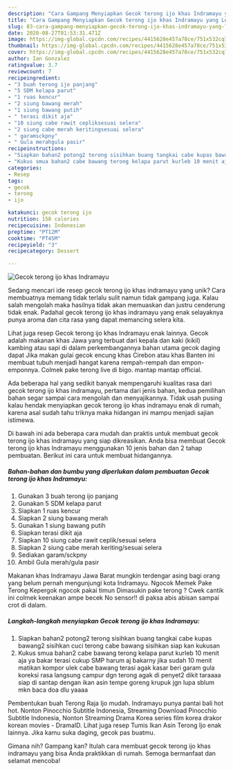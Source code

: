 ```yaml
---
description: "Cara Gampang Menyiapkan Gecok terong ijo khas Indramayu yang Lezat Sekali"
title: "Cara Gampang Menyiapkan Gecok terong ijo khas Indramayu yang Lezat Sekali"
slug: 83-cara-gampang-menyiapkan-gecok-terong-ijo-khas-indramayu-yang-lezat-sekali
date: 2020-08-27T01:53:31.471Z
image: https://img-global.cpcdn.com/recipes/4415628e457a78ce/751x532cq70/gecok-terong-ijo-khas-indramayu-foto-resep-utama.jpg
thumbnail: https://img-global.cpcdn.com/recipes/4415628e457a78ce/751x532cq70/gecok-terong-ijo-khas-indramayu-foto-resep-utama.jpg
cover: https://img-global.cpcdn.com/recipes/4415628e457a78ce/751x532cq70/gecok-terong-ijo-khas-indramayu-foto-resep-utama.jpg
author: Ian Gonzalez
ratingvalue: 3.7
reviewcount: 7
recipeingredient:
- "3 buah terong ijo panjang"
- "5 SDM kelapa parut"
- "1 ruas kencur"
- "2 siung bawang merah"
- "1 siung bawang putih"
- " terasi dikit aja"
- "10 siung cabe rawit cepliksesuai selera"
- "2 siung cabe merah keritingsesuai selera"
- " garamsckpny"
- " Gula merahgula pasir"
recipeinstructions:
- "Siapkan bahan2 potong2 terong sisihkan buang tangkai cabe kupas bawang2 sisihkan cuci terong cabe bawang sisihkan siap kan kukusan"
- "Kukus smua bahan2 cabe bawang terong kelapa parut kurleb 10 menit aja ya bakar terasi cukup SMP harum aj bakarny jika sudah 10 menit matikan kompor ulek cabe bawang terasi agak kasar beri garam gula koreksi rasa langsung campur dgn terong agak di penyet2 dikit taraaaa siap di santap dengan ikan asin tempe goreng krupuk jgn lupa sblum mkn baca doa dlu yaaaa"
categories:
- Resep
tags:
- gecok
- terong
- ijo

katakunci: gecok terong ijo 
nutrition: 158 calories
recipecuisine: Indonesian
preptime: "PT12M"
cooktime: "PT45M"
recipeyield: "3"
recipecategory: Dessert

---
```



![Gecok terong ijo khas Indramayu](https://img-global.cpcdn.com/recipes/4415628e457a78ce/751x532cq70/gecok-terong-ijo-khas-indramayu-foto-resep-utama.jpg)

Sedang mencari ide resep gecok terong ijo khas indramayu yang unik? Cara membuatnya memang tidak terlalu sulit namun tidak gampang juga. Kalau salah mengolah maka hasilnya tidak akan memuaskan dan justru cenderung tidak enak. Padahal gecok terong ijo khas indramayu yang enak selayaknya punya aroma dan cita rasa yang dapat memancing selera kita.

Lihat juga resep Gecok terong ijo khas Indramayu enak lainnya. Gecok adalah makanan khas Jawa yang terbuat dari kepala dan kaki (kikil) kambing atau sapi di dalam perkembangannya bahan utama gecok daging dapat Jika makan gulai gecok encung khas Cirebon atau khas Banten ini membuat tubuh menjadi hangat karena rempah-rempah dan empon-emponnya. Colmek pake terong live di bigo. mantap mantap official.

Ada beberapa hal yang sedikit banyak mempengaruhi kualitas rasa dari gecok terong ijo khas indramayu, pertama dari jenis bahan, kedua pemilihan bahan segar sampai cara mengolah dan menyajikannya. Tidak usah pusing kalau hendak menyiapkan gecok terong ijo khas indramayu enak di rumah, karena asal sudah tahu triknya maka hidangan ini mampu menjadi sajian istimewa.


Di bawah ini ada beberapa cara mudah dan praktis untuk membuat gecok terong ijo khas indramayu yang siap dikreasikan. Anda bisa membuat Gecok terong ijo khas Indramayu menggunakan 10 jenis bahan dan 2 tahap pembuatan. Berikut ini cara untuk membuat hidangannya.

<!--inarticleads1-->

##### Bahan-bahan dan bumbu yang diperlukan dalam pembuatan Gecok terong ijo khas Indramayu:

1. Gunakan 3 buah terong ijo panjang
1. Gunakan 5 SDM kelapa parut
1. Siapkan 1 ruas kencur
1. Siapkan 2 siung bawang merah
1. Gunakan 1 siung bawang putih
1. Siapkan  terasi dikit aja
1. Siapkan 10 siung cabe rawit ceplik/sesuai selera
1. Siapkan 2 siung cabe merah keriting/sesuai selera
1. Sediakan  garam/sckpny
1. Ambil  Gula merah/gula pasir


Makanan khas Indramayu Jawa Barat mungkin terdengar asing bagi orang yang belum pernah mengunjungi kota Indramayu. Ngocok Memek Pake Terong Kepergok ngocok pakai timun Dimasukin pake terong ? Cwek cantik ini colmek keenakan ampe becek No sensor!! di paksa abis abisan sampai crot di dalam. 

<!--inarticleads2-->

##### Langkah-langkah menyiapkan Gecok terong ijo khas Indramayu:

1. Siapkan bahan2 potong2 terong sisihkan buang tangkai cabe kupas bawang2 sisihkan cuci terong cabe bawang sisihkan siap kan kukusan
1. Kukus smua bahan2 cabe bawang terong kelapa parut kurleb 10 menit aja ya bakar terasi cukup SMP harum aj bakarny jika sudah 10 menit matikan kompor ulek cabe bawang terasi agak kasar beri garam gula koreksi rasa langsung campur dgn terong agak di penyet2 dikit taraaaa siap di santap dengan ikan asin tempe goreng krupuk jgn lupa sblum mkn baca doa dlu yaaaa


Pembentukan buah Terong Raja Ijo mudah. Indramayu punya pantai bali hot hot. Nonton Pinocchio Subtitle Indonesia, Streaming Download Pinocchio Subtitle Indonesia, Nonton Streaming Drama Korea series film korea drakor korean movies - DramaID. Lihat juga resep Tumis Ikan Asin Terong Ijo enak lainnya. Jika kamu suka daging, gecok pas buatmu. 

Gimana nih? Gampang kan? Itulah cara membuat gecok terong ijo khas indramayu yang bisa Anda praktikkan di rumah. Semoga bermanfaat dan selamat mencoba!
